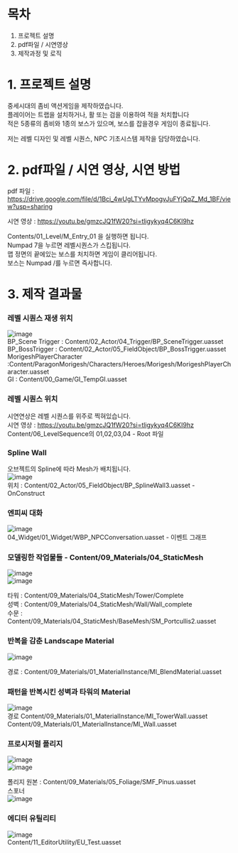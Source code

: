 # 목차

1. 프로젝트 설명
2. pdf파일 / 시연영상
3. 제작과정 및 로직

# 1. 프로젝트 설명
중세시대의 좀비 액션게임을 제작하였습니다.</br>
플레이어는 트랩을 설치하거나, 활 또는 검을 이용하여 적을 처치합니다</br>
적은 5종류의 좀비와 1종의 보스가 있으며, 보스를 잡을경우 게임이 종료됩니다.</br>

저는 레벨 디자인 및 레벨 시퀀스, NPC 기초시스템 제작을 담당하였습니다.</br>

# 2. pdf파일 / 시연 영상, 시연 방법

pdf 파일 : https://drive.google.com/file/d/1Bci_4wUgLTYvMpogvJuFYjQqZ_Md_1BF/view?usp=sharing</br>

시연 영상 : https://youtu.be/gmzcJQ1fW20?si=tligykyq4C6KI9hz</br>

Contents/01_Level/M_Entry_01 을 실행하면 됩니다.</br>
Numpad 7을 누르면 레벨시퀀스가 스킵됩니다.</br>
맵 정면의 끝에있는 보스를 처치하면 게임이 클리어됩니다.</br>
보스는 Numpad /를 누르면 즉사합니다.</br>

# 3. 제작 결과물

### 레벨 시퀀스 재생 위치</br>
![image](https://github.com/user-attachments/assets/a70d5990-b219-4234-87ff-d0fbbf4d3f70)</br>
BP_Scene Trigger : Content/02_Actor/04_Trigger/BP_SceneTrigger.uasset</br>
BP_BossTrigger : Content/02_Actor/05_FieldObject/BP_BossTrigger.uasset</br>
MorigeshPlayerCharacter :Content/ParagonMorigesh/Characters/Heroes/Morigesh/MorigeshPlayerCharacter.uasset</br>
GI : Content/00_Game/GI_TempGI.uasset</br>

### 레벨 시퀀스 위치</br>
시연연상은 레벨 시퀀스를 위주로 찍혀있습니다. </br>
시연 영상 : https://youtu.be/gmzcJQ1fW20?si=tligykyq4C6KI9hz </br>
Content/06_LevelSequence의 01,02,03,04 - Root 파일</br>

### Spline Wall</br>
오브젝트의 Spline에 따라 Mesh가 배치됩니다. </br>
![image](https://github.com/user-attachments/assets/f1abe95a-9354-41e9-b45e-1c5d7f7ad484)</br>
위치 : Content/02_Actor/05_FieldObject/BP_SplineWall3.uasset - OnConstruct</br>

### 엔피씨 대화</br>
![image](https://github.com/user-attachments/assets/1313cddb-5d00-429d-be58-e30924be7182)</br>
04_Widget/01_Widget/WBP_NPCConversation.uasset - 이벤트 그래프</br>

### 모델링한 작업물들 - Content/09_Materials/04_StaticMesh</br>

![image](https://github.com/user-attachments/assets/c349f1f5-ab37-4368-9147-0bb08b9ef0b2)</br>
![image](https://github.com/user-attachments/assets/f3c0101e-2c09-4b7f-a1a4-b737968a05d6)</br>

타워 : Content/09_Materials/04_StaticMesh/Tower/Complete</br>
성벽 : Content/09_Materials/04_StaticMesh/Wall/Wall_complete</br>
수문 : Content/09_Materials/04_StaticMesh/BaseMesh/SM_Portcullis2.uasset</br>

### 반복을 감춘 Landscape Material</br>
![image](https://github.com/user-attachments/assets/3cd3abbf-eeff-4fe6-a565-e554bc6041d4)</br>

경로 : Content/09_Materials/01_MaterialInstance/MI_BlendMaterial.uasset</br>

### 패턴을 반복시킨 성벽과 타워의 Material</br>
![image](https://github.com/user-attachments/assets/11885b8c-9c71-4e5e-81dd-924c80716769)</br>
경로
Content/09_Materials/01_MaterialInstance/MI_TowerWall.uasset</br>
Content/09_Materials/01_MaterialInstance/MI_Wall.uasset</br>

### 프로시저럴 폴리지</br>
![image](https://github.com/user-attachments/assets/82c59fff-4bfa-4b3d-a674-155959893ded)</br>
![image](https://github.com/user-attachments/assets/d00418c0-ba00-4909-8bd0-fa6c6e5e4046)</br>

폴리지 원본 : Content/09_Materials/05_Foliage/SMF_Pinus.uasset</br>
스포너</br>
![image](https://github.com/user-attachments/assets/c21327f0-92e3-4dce-8cd1-8a928b3ef5e2)

### 에디터 유틸리티</br>
![image](https://github.com/user-attachments/assets/54f4094d-e805-4328-ae12-1224d7791839)</br>
Content/11_EditorUtility/EU_Test.uasset
